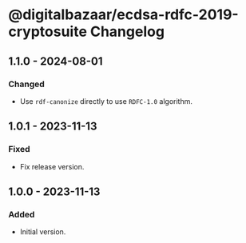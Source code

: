 # @digitalbazaar/ecdsa-rdfc-2019-cryptosuite Changelog

## 1.1.0 - 2024-08-01

### Changed
- Use `rdf-canonize` directly to use `RDFC-1.0` algorithm.

## 1.0.1 - 2023-11-13

### Fixed
- Fix release version.

## 1.0.0 - 2023-11-13

### Added
- Initial version.

